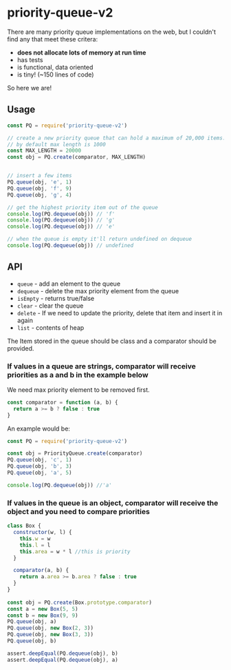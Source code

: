 # priority-queue-v2

There are many priority queue implementations on the web, but I couldn't find any that meet these critera:

* **does not allocate lots of memory at run time**
* has tests
* is functional, data oriented
* is tiny! (~150 lines of code)


So here we are!


## Usage

```javascript
const PQ = require('priority-queue-v2')

// create a new priority queue that can hold a maximum of 20,000 items.
// by default max length is 1000
const MAX_LENGTH = 20000
const obj = PQ.create(comparator, MAX_LENGTH)


// insert a few items
PQ.queue(obj, 'e', 1)
PQ.queue(obj, 'f', 9)
PQ.queue(obj, 'g', 4)

// get the highest priority item out of the queue
console.log(PQ.dequeue(obj)) // 'f'
console.log(PQ.dequeue(obj)) // 'g'
console.log(PQ.dequeue(obj)) // 'e'

// when the queue is empty it'll return undefined on dequeue
console.log(PQ.dequeue(obj)) // undefined

```


## API

* `queue` - add an element to the queue
* `dequeue` - delete the max priority element from the queue
* `isEmpty` - returns true/false
* `clear` - clear the queue
* `delete` - If we need to update the priority, delete that item and insert it in again
* `list` - contents of heap

The Item stored in the queue should be class and a comparator should be provided.


### If values in a queue are strings, comparator will receive priorities as a and b in the example below
We need max priority element to be removed first.

```javascript
const comparator = function (a, b) {
  return a >= b ? false : true
}
```

An example would be:
```javascript
const PQ = require('priority-queue-v2')

const obj = PriorityQueue.create(comparator)
PQ.queue(obj, 'c', 1)
PQ.queue(obj, 'b', 3)
PQ.queue(obj, 'a', 5)

console.log(PQ.dequeue(obj)) //'a'
```


### If values in the queue is an object, comparator will receive the object and you need to compare priorities

```javascript
class Box {
  constructor(w, l) {
    this.w = w
    this.l = l
    this.area = w * l //this is priority
  }

  comparator(a, b) {
    return a.area >= b.area ? false : true
  }
}
    
const obj = PQ.create(Box.prototype.comparator)
const a = new Box(5, 5)
const b = new Box(9, 9)
PQ.queue(obj, a)
PQ.queue(obj, new Box(2, 3))
PQ.queue(obj, new Box(3, 3))
PQ.queue(obj, b)

assert.deepEqual(PQ.dequeue(obj), b)
assert.deepEqual(PQ.dequeue(obj), a)
```

